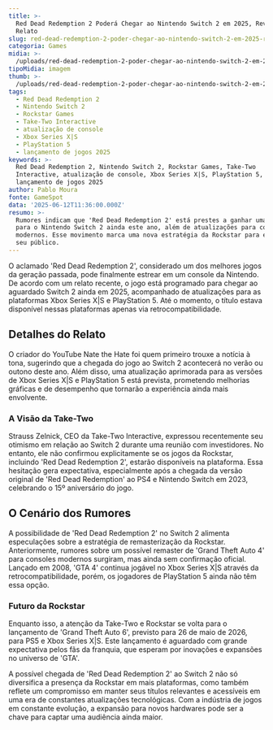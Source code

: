 ```yaml
---
title: >-
  Red Dead Redemption 2 Poderá Chegar ao Nintendo Switch 2 em 2025, Revela
  Relato
slug: red-dead-redemption-2-poder-chegar-ao-nintendo-switch-2-em-2025-revela-relato
categoria: Games
midia: >-
  /uploads/red-dead-redemption-2-poder-chegar-ao-nintendo-switch-2-em-2025-revela-relato-thumb.jpg
tipoMidia: imagem
thumb: >-
  /uploads/red-dead-redemption-2-poder-chegar-ao-nintendo-switch-2-em-2025-revela-relato-thumb.jpg
tags:
  - Red Dead Redemption 2
  - Nintendo Switch 2
  - Rockstar Games
  - Take-Two Interactive
  - atualização de console
  - Xbox Series X|S
  - PlayStation 5
  - lançamento de jogos 2025
keywords: >-
  Red Dead Redemption 2, Nintendo Switch 2, Rockstar Games, Take-Two
  Interactive, atualização de console, Xbox Series X|S, PlayStation 5,
  lançamento de jogos 2025
author: Pablo Moura
fonte: GameSpot
data: '2025-06-12T11:36:00.000Z'
resumo: >-
  Rumores indicam que 'Red Dead Redemption 2' está prestes a ganhar uma versão
  para o Nintendo Switch 2 ainda este ano, além de atualizações para consoles
  modernos. Esse movimento marca uma nova estratégia da Rockstar para expandir
  seu público.
---
```


O aclamado 'Red Dead Redemption 2', considerado um dos melhores jogos da geração passada, pode finalmente estrear em um console da Nintendo. De acordo com um relato recente, o jogo está programado para chegar ao aguardado Switch 2 ainda em 2025, acompanhado de atualizações para as plataformas Xbox Series X|S e PlayStation 5. Até o momento, o título estava disponível nessas plataformas apenas via retrocompatibilidade. 

## Detalhes do Relato

O criador do YouTube Nate the Hate foi quem primeiro trouxe a notícia à tona, sugerindo que a chegada do jogo ao Switch 2 acontecerá no verão ou outono deste ano. Além disso, uma atualização aprimorada para as versões de Xbox Series X|S e PlayStation 5 está prevista, prometendo melhorias gráficas e de desempenho que tornarão a experiência ainda mais envolvente. 

### A Visão da Take-Two

Strauss Zelnick, CEO da Take-Two Interactive, expressou recentemente seu otimismo em relação ao Switch 2 durante uma reunião com investidores. No entanto, ele não confirmou explicitamente se os jogos da Rockstar, incluindo 'Red Dead Redemption 2', estarão disponíveis na plataforma. Essa hesitação gera expectativa, especialmente após a chegada da versão original de 'Red Dead Redemption' ao PS4 e Nintendo Switch em 2023, celebrando o 15º aniversário do jogo. 

## O Cenário dos Rumores

A possibilidade de 'Red Dead Redemption 2' no Switch 2 alimenta especulações sobre a estratégia de remasterização da Rockstar. Anteriormente, rumores sobre um possível remaster de 'Grand Theft Auto 4' para consoles modernos surgiram, mas ainda sem confirmação oficial. Lançado em 2008, 'GTA 4' continua jogável no Xbox Series X|S através da retrocompatibilidade, porém, os jogadores de PlayStation 5 ainda não têm essa opção. 

### Futuro da Rockstar

Enquanto isso, a atenção da Take-Two e Rockstar se volta para o lançamento de 'Grand Theft Auto 6', previsto para 26 de maio de 2026, para PS5 e Xbox Series X|S. Este lançamento é aguardado com grande expectativa pelos fãs da franquia, que esperam por inovações e expansões no universo de 'GTA'.

A possível chegada de 'Red Dead Redemption 2' ao Switch 2 não só diversifica a presença da Rockstar em mais plataformas, como também reflete um compromisso em manter seus títulos relevantes e acessíveis em uma era de constantes atualizações tecnológicas. Com a indústria de jogos em constante evolução, a expansão para novos hardwares pode ser a chave para captar uma audiência ainda maior.

